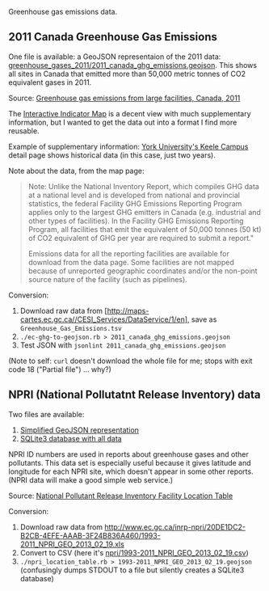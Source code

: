 Greenhouse gas emissions data.

## 2011 Canada Greenhouse Gas Emissions

One file is available: a GeoJSON representaion of the 2011 data: [greenhouse_gases_2011/2011_canada_ghg_emissions.geojson](2011_canada_ghg_emissions.geojson).  This shows all sites in Canada that emitted more than 50,000 metric tonnes of CO2 equivalent gases in 2011.

Source: [Greenhouse gas emissions from large facilities, Canada, 2011](http://maps-cartes.ec.gc.ca/indicators-indicateurs/TableView.aspx?ID=1)

The [Interactive Indicator Map](http://maps-cartes.ec.gc.ca/indicators-indicateurs/Default.aspx?) is a decent view with much supplementary information, but I wanted to get the data out into a format I find more reusable.

Example of supplementary information: [York University's Keele Campus](http://maps-cartes.ec.gc.ca/indicators-indicateurs/detailPage.aspx?lang=en&type=ghg&objectid=503) detail page shows historical data (in this case, just two years).

Note about the data, from the map page:

> Note: Unlike the National Inventory Report, which compiles GHG data at a national level and is developed from national and provincial statistics, the federal Facility GHG Emissions Reporting Program applies only to the largest GHG emitters in Canada (e.g. industrial and other types of facilities). In the Facility GHG Emissions Reporting Program, all facilities that emit the equivalent of 50,000 tonnes (50 kt) of CO2 equivalent of GHG per year are required to submit a report."
>
> Emissions data for all the reporting facilities are available for download from the data page. Some facilities are not mapped because of unreported geographic coordinates and/or the non-point source nature of the facility (such as pipelines).

Conversion:

1. Download raw data from [http://maps-cartes.ec.gc.ca//CESI_Services/DataService/1/en], save as `Greenhouse_Gas_Emissions.tsv`
1. `./ec-ghg-to-geojson.rb > 2011_canada_ghg_emissions.geojson`
1. Test JSON with `jsonlint 2011_canada_ghg_emissions.geojson`

(Note to self: `curl` doesn't download the whole file for me; stops with exit code 18 ("Partial file") ... why?)

<!--
See info link at http://www.ene.gov.on.ca/environment/en/resources/collection/data_downloads/index.htm#GHG

[Metadata DetailPage](http://files.ontariogovernment.ca/moe_mapping/downloads/1Air/GHG_by_year/GHG2011.html) for 2011 data.

[Metadata Detail Page for 2010 data](http://files.ontariogovernment.ca/moe_mapping/downloads/1Air/GHG_by_year/GHG2010.html)

-->

## NPRI (National Pollutatnt Release Inventory) data

Two files are available:

1. [Simplified GeoJSON representation](npri/1993-2011_NPRI_GEO_2013_02_19.geojson)
1. [SQLite3 database with all data](npri/1993-2011_NPRI_GEO_2013_02_19.sqlite3)

NPRI ID numbers are used in reports about greenhouse gases and other pollutants. This data set is especially useful because it gives latitude and longitude for each NPRI site, which doesn't appear in some other reports.  (NPRI data will make a good simple web service.)

Source: [National Pollutant Release Inventory Facility Location Table](http://www.ec.gc.ca/inrp-npri/default.asp?lang=En&n=20DE1DC2-1)

Conversion:

1. Download raw data from http://www.ec.gc.ca/inrp-npri/20DE1DC2-B2CB-4EFE-AAAB-3F24B836A460/1993-2011_NPRI_GEO_2013_02_19.xls
1. Convert to CSV (here it's [npri/1993-2011_NPRI_GEO_2013_02_19.csv](1993-2011_NPRI_GEO_2013_02_19.csv))
1. `./npri_location_table.rb > 1993-2011_NPRI_GEO_2013_02_19.geojson` (confusingly dumps STDOUT to a file but silently creates a SQLite3 database)

<!-- Interactive map:

http://maps-cartes.ec.gc.ca/indicators-indicateurs/default.aspx?id=1&Xmin=-15307263.2217053&Ymin=4878962.72110015&xmax=-5718983.26419751&ymax=11140696.5709012&lang=en.

--> 

<!-- Source: Environment Canada (2013) Overview of the Reported 2011 Greenhouse Gas Emissions.

Facility Greenhouse Gas Reporting
http://www.ec.gc.ca/ges-ghg/default.asp?lang=En&n=040E378D-1


Reported Facility Greenhouse Gas Data
http://www.ec.gc.ca/ges-ghg/default.asp?lang=En&n=8044859A-1

Facility Data Search
http://www.ec.gc.ca/ges-ghg/donnees-data/index.cfm?lang=En

which leads to a full 2011 view:
http://www.ec.gc.ca/ges-ghg/donnees-data/index.cfm?do=results&lang=en&year=2011&gas=all&fac_name=&prov=all&city=&naics=all&submit=Submit

which can be downloaded in XLS
http://www.ec.gc.ca/ges-ghg/donnees-data/index.cfm?do=results_excel&excel=true&lang=en&year=2011&gas=all&fac_name=&prov=all&city=&naics=all&x=Submit


Canada's Greenhouse Gas Inventory
http://www.ec.gc.ca/ges-ghg/default.asp?lang=En&n=83A34A7A-1

Link to NIR and CRF data at the UNFCCC (which would be great data to play with)
(also look for geolocated US data)



Look for Downloadable Emissions Data (Excel but it's not)


http://www.ec.gc.ca/ges-ghg/donnees-data/index.cfm?do=results_excel&excel=true&lang=en&year=2011&gas=all&fac_name=&prov=all&city=&naics=all&x=Submit

--> 




